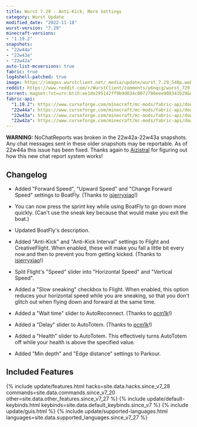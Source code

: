```yaml
---
title: Wurst 7.29 - Anti-Kick, More Settings
category: Wurst Update
modified_date: "2022-11-18"
wurst-version: "7.29"
minecraft-versions:
- "1.19.2"
snapshots:
- "22w44a"
- "22w43a"
- "22w42a"
auto-list-mcversions: true
fabric: true
log4shell-patched: true
image: https://images.wurstclient.net/_media/update/wurst_7.29_540p.webp
reddit: https://www.reddit.com/r/WurstClient/comments/y6nqcg/wurst_729_antikick_more_settings/
torrent: magnet:?xt=urn:btih:ee1de295142ff9b9d034c0072786eee908341b29&dn=Wurst%207.29&tr=udp%3a%2f%2ftracker.opentrackr.org%3a1337%2fannounce&tr=udp%3a%2f%2f9.rarbg.com%3a2810%2fannounce&tr=udp%3a%2f%2fopentracker.i2p.rocks%3a6969%2fannounce&tr=udp%3a%2f%2fopen.stealth.si%3a80%2fannounce&tr=https%3a%2f%2fopentracker.i2p.rocks%3a443%2fannounce&tr=udp%3a%2f%2ftracker.torrent.eu.org%3a451%2fannounce&tr=udp%3a%2f%2fvibe.sleepyinternetfun.xyz%3a1738%2fannounce&tr=udp%3a%2f%2ftracker1.bt.moack.co.kr%3a80%2fannounce&tr=udp%3a%2f%2ftracker.zerobytes.xyz%3a1337%2fannounce&tr=udp%3a%2f%2ftracker.tiny-vps.com%3a6969%2fannounce&tr=udp%3a%2f%2ftracker.theoks.net%3a6969%2fannounce&tr=udp%3a%2f%2ftracker.swateam.org.uk%3a2710%2fannounce&tr=udp%3a%2f%2ftracker.publictracker.xyz%3a6969%2fannounce&tr=udp%3a%2f%2ftracker.openbittorrent.com%3a6969%2fannounce&tr=udp%3a%2f%2ftracker.monitorit4.me%3a6969%2fannounce&tr=udp%3a%2f%2ftracker.moeking.me%3a6969%2fannounce&tr=udp%3a%2f%2ftracker.encrypted-data.xyz%3a1337%2fannounce&tr=udp%3a%2f%2ftracker.dler.org%3a6969%2fannounce&tr=udp%3a%2f%2ftracker.army%3a6969%2fannounce&tr=udp%3a%2f%2ftracker.altrosky.nl%3a6969%2fannounce
fabric-api:
  "1.19.2": https://www.curseforge.com/minecraft/mc-mods/fabric-api/download/4030862
  "22w44a": https://www.curseforge.com/minecraft/mc-mods/fabric-api/download/4065188
  "22w43a": https://www.curseforge.com/minecraft/mc-mods/fabric-api/download/4052607
  "22w42a": https://www.curseforge.com/minecraft/mc-mods/fabric-api/download/4041177
---
```

**WARNING:** NoChatReports was broken in the 22w42a-22w43a snapshots. Any chat messages sent in these older snapshots may be reportable. As of 22w44a this issue has been fixed. Thanks again to <a href="https://github.com/Aizistral">Aizistral</a> for figuring out how this new chat report system works!

## Changelog

- Added "Forward Speed", "Upward Speed" and "Change Forward Speed" settings to BoatFly. (Thanks to <a href="https://github.com/isjerryxiao">isjerryxiao</a>!)

- You can now press the sprint key while using BoatFly to go down more quickly. (Can't use the sneak key because that would make you exit the boat.)

- Updated BoatFly's description.

- Added "Anti-Kick" and "Anti-Kick Interval" settings to Flight and CreativeFlight. When enabled, these will make you fall a little bit every now and then to prevent you from getting kicked. (Thanks to <a href="https://github.com/isjerryxiao">isjerryxiao</a>!)

- Split Flight's "Speed" slider into "Horizontal Speed" and "Vertical Speed".

- Added a "Slow sneaking" checkbox to Flight. When enabled, this option reduces your horizontal speed while you are sneaking, so that you don't glitch out when flying down and forward at the same time.

- Added a "Wait time" slider to AutoReconnect. (Thanks to <a href="https://github.com/pcm1k">pcm1k</a>!)

- Added a "Delay" slider to AutoTotem. (Thanks to <a href="https://github.com/pcm1k">pcm1k</a>!)

- Added a "Health" slider to AutoTotem. This effectively turns AutoTotem off while your health is above the specified value.

- Added "Min depth" and "Edge distance" settings to Parkour.

## Included Features

{% include update/features.html hacks=site.data.hacks.since_v7_28 commands=site.data.commands.since_v7_20 other=site.data.other_features.since_v7_27 %}
{% include update/default-keybinds.html keybinds=site.data.default_keybinds.since_v7 %}
{% include update/guis.html %}
{% include update/supported-languages.html languages=site.data.supported_languages.since_v7_27 %}
